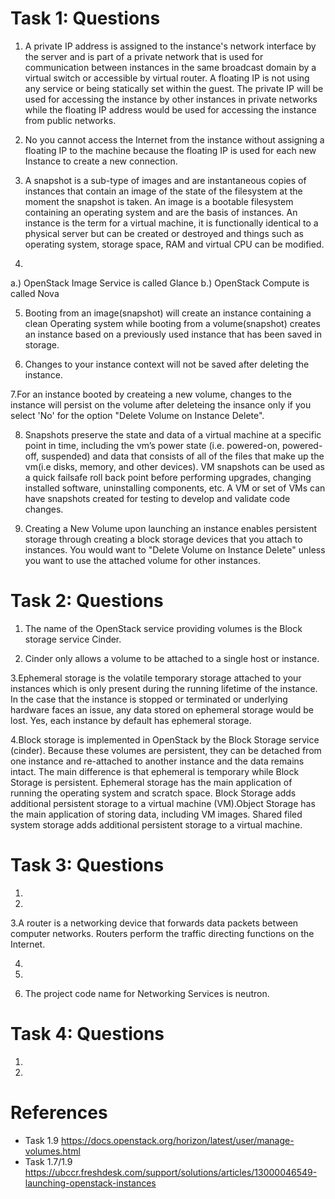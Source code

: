 # Task 1: Questions
1. A private IP address is assigned to the instance's network interface by the server and is part of a private network that is used for communication between instances in the same broadcast domain by a virtual switch or accessible by virtual router. A floating IP is not using any service or being statically set within the guest. The private IP will be used for accessing the instance by other instances in private networks while the floating IP address would be used for accessing the instance from public networks.

2. No you cannot access the Internet from the instance without assigning a floating IP to the machine because the floating IP is used for each new Instance to create a new connection.

3. A snapshot is a sub-type of images and are instantaneous copies of instances that contain an image of the state of the filesystem at the moment the snapshot is taken. An image is a bootable filesystem containing an operating system and are the basis of instances. An instance is the term for a virtual machine, it is functionally identical to a physical server but can be created or destroyed and things such as operating system, storage space, RAM and virtual CPU can be modified.

4.
  a.) OpenStack Image Service is called Glance 
  b.) OpenStack Compute is called Nova

5. Booting from an image(snapshot) will create an instance containing a clean Operating system while booting from a volume(snapshot) creates an instance based on a previously used instance that has been saved in storage.

6. Changes to your instance context will not be saved after deleting the instance.

7.For an instance booted by createing a new volume, changes to the instance will persist on the volume after deleteing the insance only if you select 'No' for the option "Delete Volume on Instance Delete".

8. Snapshots preserve the state and data of a virtual machine at a specific point in time, including the vm’s power state (i.e. powered-on, powered-off, suspended) and data that consists of all of the files that make up the vm(i.e disks, memory, and other devices). VM snapshots can be used as a quick failsafe roll back point before performing upgrades, changing installed software, uninstalling components, etc. A VM or set of VMs can have snapshots created for testing to develop and validate code changes.

9. Creating a New Volume upon launching an instance enables persistent storage through creating a block storage devices that you attach to instances. You would want to "Delete Volume on Instance Delete" unless you want to use the attached volume for other instances.

# Task 2: Questions
1. The name of the OpenStack service providing volumes is the Block storage service Cinder.

2. Cinder only allows a volume to be attached to a single host or instance.

3.Ephemeral storage is the volatile temporary storage attached to your instances which is only present during the running lifetime of the instance. In the case that the instance is stopped or terminated or underlying hardware faces an issue, any data stored on ephemeral storage would be lost. Yes, each instance by default has ephemeral storage.

4.Block storage is implemented in OpenStack by the Block Storage service (cinder). Because these volumes are persistent, they can be detached from one instance and re-attached to another instance and the data remains intact. The main difference is that ephemeral is temporary while Block Storage is persistent. Ephemeral storage has the main application of running the operating system and scratch space. Block Storage adds additional persistent storage to a virtual machine (VM).Object Storage has the main application of storing data, including VM images. Shared filed system storage adds additional persistent storage to a virtual machine.

# Task 3: Questions 
1.
2.
3.A router is a networking device that forwards data packets between computer networks. Routers perform the traffic directing functions on the Internet. 

4.
5.

6. The project code name for Networking Services is neutron.
# Task 4: Questions

1.
2.


# References

* Task 1.9 https://docs.openstack.org/horizon/latest/user/manage-volumes.html
* Task 1.7/1.9 https://ubccr.freshdesk.com/support/solutions/articles/13000046549-launching-openstack-instances
